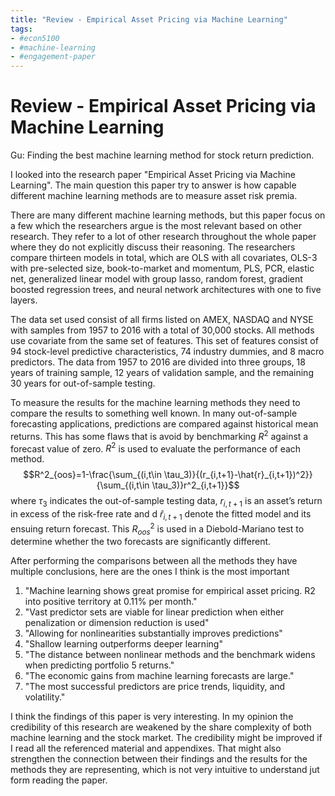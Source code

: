 ```yaml
---
title: "Review - Empirical Asset Pricing via Machine Learning"
tags:
- #econ5100 
- #machine-learning
- #engagement-paper 
---
```

# Review - Empirical Asset Pricing via Machine Learning
Gu: Finding the best machine learning method for stock return prediction.

I looked into the research paper "Empirical Asset Pricing via Machine Learning". The main question this paper try to answer is how capable  different machine learning methods are to measure asset risk premia.

There are many different machine learning methods, but this paper focus on a few which the researchers argue is the most relevant based on other research. They refer to a lot of other research throughout the whole paper where they do not explicitly discuss their reasoning. The researchers compare thirteen models in total, which are OLS with all covariates, OLS-3 with pre-selected size, book-to-market and momentum, PLS, PCR, elastic net, generalized linear model with group lasso, random forest, gradient boosted regression trees, and neural network architectures with one to five layers.

The data set used consist of all firms listed on AMEX, NASDAQ and NYSE with samples from 1957 to 2016 with a total of 30,000 stocks.
All methods use covariate from the same set of features. This set of features consist of 94 stock-level predictive characteristics, 74 industry dummies, and 8 macro predictors. The data from 1957 to 2016 are divided into three groups, 18 years of training sample, 12 years of validation sample, and the remaining 30 years for out-of-sample testing.

To measure the results for the machine learning methods they need to compare the results to something well known. In many out-of-sample forecasting applications, predictions are compared against historical mean returns. This has some flaws that is avoid by benchmarking $R^2$ against a forecast value of zero. $R^2$ is used to evaluate the performance of each method.
$$R^2_{oos}=1-\frac{\sum_{(i,t\in \tau_3)}{(r_{i,t+1}-\hat{r}_{i,t+1})^2}}{\sum_{(i,t\in \tau_3)}r^2_{i,t+1}}$$
where $\tau_3$  indicates the out-of-sample testing data, $r_{i,t+1}$ is an asset’s return in excess of the risk-free rate and d $\hat{r}_{i,t+1}$ denote the fitted model and its ensuing return forecast. This $R^2_{oos}$ is used in a Diebold-Mariano test to determine whether the two forecasts are significantly different.

After performing the comparisons between all the methods they have multiple conclusions, here are the ones I think is the most important
1. "Machine learning shows great promise for empirical asset pricing. R2 into positive territory at 0.11% per month."
2. "Vast predictor sets are viable for linear prediction when either penalization or dimension reduction is used"
3. "Allowing for nonlinearities substantially improves predictions"
4. "Shallow learning outperforms deeper learning"
5. "The distance between nonlinear methods and the benchmark widens when predicting portfolio 5 returns."
6. "The economic gains from machine learning forecasts are large."
7. "The most successful predictors are price trends, liquidity, and volatility."

I think the findings of this paper is very interesting. In my opinion the credibility of this research are weakened by the share complexity of both machine learning and the stock market. The credibility might be improved if I read all the referenced material and appendixes. That might also strengthen the connection between their findings and the results for the methods they are representing, which is not very intuitive to understand jut form reading the paper. 